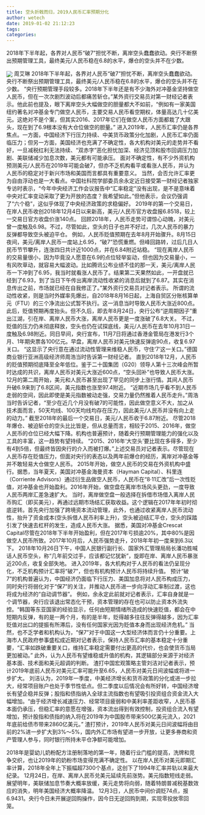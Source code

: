 ```yaml
---
title: 空头折戟而归，2019人民币汇率预期分化
author: wetech
date: 2019-01-02 21:12:23
tags: 
categories: 
---
```

2018年下半年起，各界对人民币“破7”担忧不断，离岸空头蠢蠢欲动。央行不断祭出预期管理工具，最终美元/人民币稳在6.8的水平，爆仓的空头并不在少数。
<!-- more -->
<img align="center" border="0" src="https://imgcdn.yicai.com/uppics/images/2019/01/f35eaea03f6efa8841063b8d7cd06476.jpg" />
周艾琳
2018年下半年起，各界对人民币“破7”担忧不断，离岸空头蠢蠢欲动。央行不断祭出预期管理工具，最终美元/人民币稳在6.8的水平，爆仓的空头并不在少数。
“央行预期管理手段较多。2018年下半年还是有不少海外对冲基金坚持做空人民币，但在一次次剧烈波动后都痛苦斩仓。”某外资行交易员对第一财经记者表示。他此前也提及，眼下离岸空头大幅做空的胆量都大不如前，“例如有一家美国纽约著名对冲基金专门做空人民币，主要交易人民币看空期权，体量高达几十亿美元。这绝对不是个案，但其实2016、2017年它们在做空人民币方面都栽了大跟头，现在到了6.9根本没有大仓位做空的胆量。”
进入2019年，人民币汇率仍是各界焦点。一方面，中国经济下行压力持续、中美货币政策分化加剧，人民币汇率仍面临压力；但另一方面，美国经济也充满了不确定性，各大机构对美元的走势并不看好，一旦减税红利无法持续、“双赤字”恶化担忧加深、经济见顶和股市回调压力加剧、美联储减少加息次数，美元都有可能承压。
面对不确定性，有不少外资机构预测美元/人民币在2019年可能会破7，但亦不乏机构看平或看涨人民币，并认为人民币的稳定对于新兴市场和美国而言都具有重要意义。
当然，会否允许汇率更为自由浮动也是一大看点。中国社科院学部委员余永定近日接受第一财经记者独家专访时表示，“今年中央经济工作会议报告中“汇率稳定”没有出现，是不是意味着中央对汇率变动采取了更为开放的态度？我希望如此。”但他表示，会议仍强调了“六个稳”，这似乎体现了中央经济政策的求稳偏好。
2019年的第一个交易日，在岸人民币收创2018年12月4日以来新高，美元/人民币官方收盘报6.8518，较上一交易日官方收盘价涨140点。
回顾2018年，人民币走势可谓惊心动魄，对美元曾一度触及6.98。不过，尽管如此，空头的日子也并不好过，几次人民币的暴力反弹都导致空头被迫平仓。
例如，人民币贬值预期在去年8月开始骤升。8月15日夜间，美元/离岸人民币一度站上6.95，“破7”恐慌重燃。但峰回路转，过后几日人民币节节攀升，连涨四日共计近1000点，并在6.84附近站稳。
“现在离岸人民币的交易量很小，因为毕竟没人愿意在6.9的点位轻举妄动，但也因为交易量小，一有风吹草动，就容易大幅波动。比如腾讯公布业绩不佳的那一天，美元/离岸人民币一下冲到了6.95，我当时就看涨人民币了。结果第二天果然如此，一开盘就已经到了6.93，到了当日下午传出离岸流动性收紧的消息后就到了6.87。其实在消息传出之前，市场就已经在自我修正了。”某外资行交易员对记者表示。
所谓的流动性收紧，则是当时外媒率先爆出，自2018年8月16日起，上海自贸区分账核算单元（FTU）的三个净流出公式暂不执行。这一消息当时导致人民币大涨近800点。
此后，贬值预期再度抬头。但不久后，即去年8月24日，央行公布“逆周期因子”重出江湖，引在岸、离岸人民币大涨，离岸人民币更是一度涨破了6.8大关。
不过，贬值的压力仍未彻底释放，空头也仍在试探底线，美元/人民币在去年10月31日一度触及6.98附近。同日早间，央行宣布，11月7日将通过香港金管局在港发行3个月、1年期央票各100亿元。早盘，离岸人民币对美元快速反弹逾90点，收复6.97关口。
“这显示了央行意在通过流动性管理来维稳人民币，守住‘7’这一关口。”德国商业银行亚洲高级经济师周浩当时告诉第一财经记者。
直到2018年12月，人民币的贬值预期彻底降至全年低位。鉴于二十国集团（G20）领导人第十三次峰会所暂时达成的共识，离岸人民币对美元大涨近600点，“空头回补”也导致人民币大涨。
12月的第二周开始，美元和人民币甚至出现了罕见的同步上涨行情。其间人民币升破6.9来到了6.8区间，美元指数也涨至97.4附近。
“近期市场几乎看不到人民币走弱的空间，因此即使是美元指数被动走强，交易力量仍然推着人民币走升。”周浩当时告诉记者，“至少在近几个月没有破7的可能性，因此做空意义不大，加之从技术面而言，50天均线、100天均线均存在压力，因此美元/人民币并没有向上走的动力。”
截至2018年的最后一个交易日，美元/人民币收于6.87附近。
尽管2018年爆仓、被迫斩仓的空头比比皆是，但从总量而言，相较于2015、2016年，做空人民币的仓位已经大幅下降。机构也普遍预计，随着央行预期管理能力的强化以及工具的丰富，这一趋势有望持续。
“2015、2016年‘大空头’要比现在多得多，至少有4到5倍，但最终皆因央行的介入而被打爆。”上述交易员对记者表示。尽管现在人民币存在贬值压力，但面对央行的表态以及两年前爆仓的经历，离岸对冲基金等并不敢轻易大仓做空人民币。
2015年开始，做空人民币的交易在外资机构中盛行。据悉，当年夏天，美国对冲基金海曼资本（Hayman Capital）、科里连（Corriente Advisors）通过衍生品做空人民币，人民币在“8·11汇改”后一次性贬值，对冲基金也开始盈利。2016年开始，做空盘在离岸市场风头更劲，一度导致人民币两岸汇差急速扩大。
当时，离岸做空盘一般选择在拆借市场借入离岸人民币购汇（即买美元），再通过远期市场结汇获取收益。这个逻辑在2017年年初时彻底逆转。首先央行加强了跨境资本流动管理，此外，也通过收紧离岸人民币流动性，抬升了资金成本(空头拆借人民币利率上升)，空头被迫结汇平仓，空头的踩踏引发了快速去杠杆的发生，造成人民币大涨。
据悉，美国对冲基金Crescat Capital尽管在2018年下半年开始盈利，但在2017年亏损逾20%，其中80%是因做空人民币所致。2017年10月后，人民币强势走升，2018年年初一度来到6.3以下。
2018年10月26日下午，中国人民银行副行长、国家外汇管理局局长潘功胜喊话人民币空头，称“几年前交过手，应该都记忆犹新”，旋即在岸、离岸人民币暴涨近200点，收复全部失地。
进入2019年，各大机构对于人民币的看法仍呈现分化，不乏机构预计汇率将“破7”，但也有机构预计人民币将持续升值。
预计“破7”的机构普遍认为，中国经济仍面临下行压力、美国加息将对人民币构成压力，同时央行将弱化对于“保7”的关注，并推动人民币进一步向浮动汇率制过渡，这也将成为经济的“自动调节器”。
例如，余永定此前就对记者表示，汇率自身就是一个调节器，央行应该退出常态化干预，资本管理的存在也可以防止资本外流失控。“韩国等东亚国家的经验显示，任何由短期情绪所造成的快速贬值，都会在中短期内反弹，有的是一两个月，有的是半年，贬得越多往往反弹得越多，因为汇率贬值对出口的提振有所滞后，没有任何国家光因为贬值本身而出现经济危机。”
当然，也不乏学者和机构认为，“保7”对于中国这一大型经济体而言仍十分重要。上海市人民政府参事盛松成近期对记者表示，保持人民币汇率的基本稳定十分重要，“汇率如跌破重要关口，维持汇率稳定需要付出更高的代价，也会使货币当局更加被动。”
此外，认为人民币有望维稳或升值的机构，其逻辑部分来源于对经济基本面、技术面和美元超调的判断。
渣打中国宏观策略主管刘洁对记者表示，预计2019年底前人民币对美元汇率可能升至6.65，人民币对美元日间波幅或将进一步扩大。
刘洁认为，2019年一季度，中美经济增长和货币政策的分化或进一步拉大，经常项目账户也处于季节性低点。但二季度以后情况会有所好转，中国经济增长有望企稳并反弹；股指和债指纳入全球主流指数也有望吸引投资组合资金流入大幅增加。“由于经济增长减速压力、经常项目疲弱和中美利率差距收窄，人民币基本面仍承压，但稳汇率的意愿在增强，资本流出得到有效控制，投资组合流入有望增加，预计股指和债指的纳入将在2019年为中国股市带来500亿美元流入，2021年底前给债市带来2860亿美元。”
渣打预计，2019年人民币对美元日间波幅将由目前的2%进一步扩大到3%～5%，国内外汇市场有望进一步开放，让更多券商和资产管理人参与，同时银行所持未平仓净额可能增加。
 
 
2018年是婴幼儿奶粉配方注册制落地的第一年，随着行业门槛的提高，洗牌和竞争交织，也让2019年的奶粉市场变得充满不确定性。
以在岸人民币对美元即期汇率计算，2018年全年上下振幅超7300个基点，这创下了1994年汇率并轨以来最大纪录。
12月24日，在岸、离岸人民币兑美元延续先前涨势。美元指数短线走弱。
展望明年，美联储加息节奏大概率放缓，美元走势将向弱，随着特朗普减税基数效应的消失，明年美国经济大概率降温。
12月3日，人民币中间价调贬74点，报6.9431。央行今日未开展逆回购操作，因今日无逆回购到期，实现零投放零回笼。
